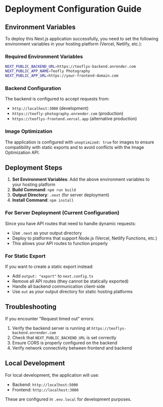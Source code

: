 # Deployment Configuration Guide

## Environment Variables

To deploy this Next.js application successfully, you need to set the following environment variables in your hosting platform (Vercel, Netlify, etc.):

### Required Environment Variables

```bash
NEXT_PUBLIC_BACKEND_URL=https://teoflys-backend.onrender.com
NEXT_PUBLIC_APP_NAME=Teofly Photography
NEXT_PUBLIC_APP_URL=https://your-frontend-domain.com
```

### Backend Configuration

The backend is configured to accept requests from:
- `http://localhost:3000` (development)
- `https://teofly-photography.onrender.com` (production)
- `https://teoflys-frontend.vercel.app` (alternative production)

### Image Optimization

The application is configured with `unoptimized: true` for images to ensure compatibility with static exports and to avoid conflicts with the Image Optimization API.

## Deployment Steps

1. **Set Environment Variables**: Add the above environment variables to your hosting platform
2. **Build Command**: `npm run build`
3. **Output Directory**: `.next` (for server deployment)
4. **Install Command**: `npm install`

### For Server Deployment (Current Configuration)

Since you have API routes that need to handle dynamic requests:
- Use `.next` as your output directory
- Deploy to platforms that support Node.js (Vercel, Netlify Functions, etc.)
- This allows your API routes to function properly

### For Static Export

If you want to create a static export instead:
- Add `output: "export"` to `next.config.ts`
- Remove all API routes (they cannot be statically exported)
- Handle all backend communication client-side
- Use `out` as your output directory for static hosting platforms

## Troubleshooting

If you encounter "Request timed out" errors:
1. Verify the backend server is running at `https://teoflys-backend.onrender.com`
2. Check that `NEXT_PUBLIC_BACKEND_URL` is set correctly
3. Ensure CORS is properly configured on the backend
4. Verify network connectivity between frontend and backend

## Local Development

For local development, the application will use:
- Backend: `http://localhost:5000`
- Frontend: `http://localhost:3000`

These are configured in `.env.local` for development purposes.
